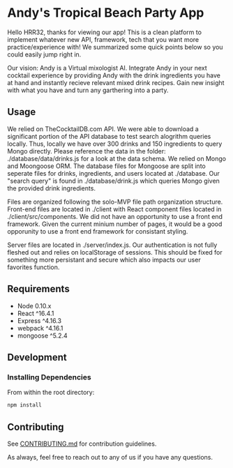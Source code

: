 # Andy's Tropical Beach Party App

Hello HRR32, thanks for viewing our app! This is a clean platform to implement whatever new API, framework, tech that you want more practice/experience with! We summarized some quick points below so you could easily jump right in. 

Our vision: Andy is a Virtual mixologist AI. Integrate Andy in your next cocktail experience by providing Andy with the drink ingredients you have at hand and instantly recieve relevant mixed drink recipes. Gain new insight with what you have and turn any garthering into a party.

## Usage

We relied on TheCocktailDB.com API. We were able to download a significant portion of the API database to test search alogrithm queries locally. Thus, locally we have over 300 drinks and 150 ingredients to query Mongo directly. Please reference the data in the folder: ./database/data/drinks.js for a look at the data schema. We relied on Mongo and Moongoose ORM. The database files for Mongoose are split into seperate files for drinks, ingredients, and users located at ./database. Our "search query" is found in ./database/drink.js which queries Mongo given the provided drink ingredients. 

Files are organized following the solo-MVP file path organization structure. Front-end files are located in ./client with React component files located in ./client/src/components. We did not have an opportunity to use a front end framework. Given the current minium number of pages, it would be a good opporunity to use a front end framework for consistant styling. 

Server files are located in ./server/index.js. Our authentication is not fully fleshed out and relies on localStorage of sessions. This should be fixed for something more persistant and secure which also impacts our user favorites function. 

## Requirements

- Node 0.10.x
- React ^16.4.1
- Express ^4.16.3
- webpack ^4.16.1
- mongoose ^5.2.4

## Development

### Installing Dependencies

From within the root directory:

```sh
npm install
```

## Contributing

See [CONTRIBUTING.md](CONTRIBUTING.md) for contribution guidelines.

As always, feel free to reach out to any of us if you have any questions. 

